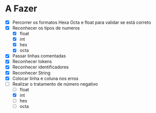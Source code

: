 # A Fazer

- [x] Percorrer os formatos Hexa Octa e float para validar se está correto
- [x] Reconhecer os tipos de numeros
  - [x] float
  - [x] int
  - [x] hex
  - [x] octa
- [x] Passar linhas comentadas
- [x] Reconhecer tokens
- [x] Reconhecer identificadores
- [x] Reconhecer String
- [x] Colocar linha e coluna nos erros
- [ ] Realizar o tratamento de número negativo
  - [ ] float
  - [x] int
  - [ ] hex
  - [ ] octa
